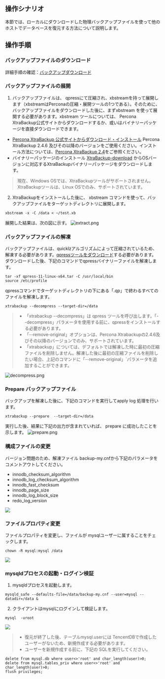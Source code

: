 ## 操作シナリオ
本節では、ローカルにダウンロードした物理バックアップファイルを使って他のホストでデータベースを復元する方法について説明します。

## 操作手順
### バックアップファイルのダウンロード
詳細手順の確認：[バックアップダウンロード](https://intl.cloud.tencent.com/document/product/236/7274)

### バックアップファイルの展開
1. バックアップファイルは、 qpressにて圧縮され、xbstreamを持って展開します（xbstreamはPerconaの圧縮・展開ツールの1つである）。そのために、バックアップファイルをダウンロードした後に、まずxbstream を使って展開する必要があります。xbstream ツールについては、 Percona XtraBackup公式サイトからダウンロードするか、或いはバイナリーパッケージを直接ダウンロードできます。
 - [Percona XtraBackup 公式サイトからダウンロード・インストール](https://www.percona.com/downloads/Percona-XtraBackup-2.4/LATEST/)
  Percona XtraBackup 2.4.6 及びその以降のバージョンをご使用ください。インストール方法については、[Percona XtraBackup 2.4](https://www.percona.com/doc/percona-xtrabackup/2.4/installation.html?spm=a2c4g.11186623.2.14.4d8653a6QmHkgI)をご参照ください。
 - バイナリーパッケージのインストール
  [XtraBackup-download](https://www.percona.com/downloads/Percona-XtraBackup-2.4/Percona-XtraBackup-2.4.13/binary/tarball/percona-xtrabackup-2.4.13-Linux-x86_64.libgcrypt145.tar.gz)  からOSバージョンに対応するXtraBackupバイナリーパッケージをダウンロードします。
>現在、Windows OSでは、XtraBackupツールがサポートされません。XtraBackupツールは、Linux OSでのみ、サポートされています。
2. XtraBackupをインストールした後に、 xbstream コマンドを使って、バックアップファイルをターゲットディレクトリに展開します。
```
xbstream -x -C /data < ~/test.xb
```
展開した結果は、次の図に示す。
![extract.png](https://main.qcloudimg.com/raw/ed2ffc8b81df11040559ceda59427a3e.png)

### バックアップファイルの解凍
バックアップファイルは、quicklzアルゴリズムによって圧縮されているため、解凍する必要があります。[qpressツールをダウンロード](http://www.quicklz.com/)する必要があります。ダウンロードした後、下記のコマンドでqpressバイナリーファイルを解凍します。
```
tar -xf qpress-11-linux-x64.tar -C /usr/local/bin
source /etc/profile
```
qpressコマンドでターゲットディレクトリの下にある「.qp」で終わるすべてのファイルを解凍します。
```
xtrabackup --decompress --target-dir=/data
```
>
>- 「xtrabackup --decompress」は qpress ツールを呼び出します。「--decompress」パラメータを使用する前に、qpressをインストールする必要があります。
>- 「--remove-original」オプションは、Percona Xtrabackupの2.4.6及びその以降のバージョンでのみ、サポートされています。
>- 「xtrabackup」については、デフォルトでは解凍した時に最初の圧縮ファイルを削除しません。解凍した後に最初の圧縮ファイルを削除したい場合、上記のコマンドに「--remove-original」`パラメータを追加することができます。
>
![decompress.png](https://main.qcloudimg.com/raw/886e5463ffff0656ffe06d73ffbeb211.png)

###  Prepare バックアップファイル
バックアップを解凍した後に、下記のコマンドを実行してapply log 処理を行います。
```
xtrabackup --prepare  --target-dir=/data
```
実行した後、結果に下記の出力が含まれていれば、 prepare に成功したことを示します。
![prepare.png](https://main.qcloudimg.com/raw/13c768fd980f99d7f5824e8f28100950.png)
	

### 構成ファイルの変更
バージョン問題のため、解凍ファイル backup-my.cnfから下記のパラメータをコメントアウトしてください。
- innodb_checksum_algorithm
- innodb_log_checksum_algorithm
- innodb_fast_checksum
- innodb_page_size 
- innodb_log_block_size
- redo_log_version 

![](https://mc.qcloudimg.com/static/img/10113311b33e398ce0df96ca419f7f45/3.png)

### ファイルプロパティ変更
ファイルプロパティを変更し、ファイルが mysqlユーザーに属することをチェックします。
```
chown -R mysql:mysql /data
```
![](https://mc.qcloudimg.com/static/img/efbdeb20e1b699295c6a4321943908b2/4.png)

### mysqldプロセスの起動・ログイン検証
1.  mysqldプロセスを起動します。
```
mysqld_safe --defaults-file=/data/backup-my.cnf --user=mysql --datadir=/data &
```
2. クライアントはmysqlにログインして検証します。
```
mysql  -uroot
```
![](https://main.qcloudimg.com/raw/c95419569318a928c0f71978fbb8c6ad.png)

>
>- 復元が終了した後、テーブルmysql.userには TencentDBで作成したユーザーがないため、新規作成する必要があります。
>- ユーザーを新規作成する前に、下記の SQLを実行してください。
```
delete from mysql.db where user<>'root' and char_length(user)>0;
delete from mysql.tables_priv where user<>'root' and char_length(user)>0;
flush privileges;
```
